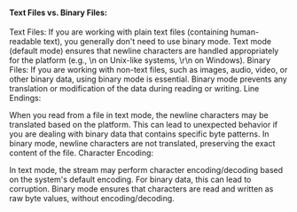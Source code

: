 #### Text Files vs. Binary Files:

Text Files: If you are working with plain text files (containing human-readable text), you generally don't need to use binary mode. Text mode (default mode) ensures that newline characters are handled appropriately for the platform (e.g., \n on Unix-like systems, \r\n on Windows).
Binary Files: If you are working with non-text files, such as images, audio, video, or other binary data, using binary mode is essential. Binary mode prevents any translation or modification of the data during reading or writing.
Line Endings:

When you read from a file in text mode, the newline characters may be translated based on the platform. This can lead to unexpected behavior if you are dealing with binary data that contains specific byte patterns.
In binary mode, newline characters are not translated, preserving the exact content of the file.
Character Encoding:

In text mode, the stream may perform character encoding/decoding based on the system's default encoding. For binary data, this can lead to corruption.
Binary mode ensures that characters are read and written as raw byte values, without encoding/decoding.
